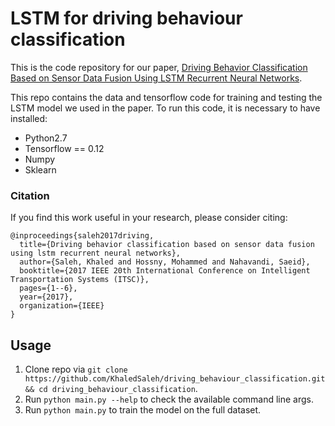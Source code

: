 # LSTM for driving behaviour classification

This is the code repository for our paper, [Driving Behavior Classification Based on Sensor Data Fusion Using LSTM Recurrent Neural Networks](https://ieeexplore.ieee.org/document/8317835).  

This repo contains the data and tensorflow code for training and testing the LSTM model we used in the paper. To run this code, it is necessary to have installed:  
- Python2.7
- Tensorflow == 0.12
- Numpy
- Sklearn

### Citation
If you find this work useful in your research, please consider citing:

    @inproceedings{saleh2017driving,
      title={Driving behavior classification based on sensor data fusion using lstm recurrent neural networks},
      author={Saleh, Khaled and Hossny, Mohammed and Nahavandi, Saeid},
      booktitle={2017 IEEE 20th International Conference on Intelligent Transportation Systems (ITSC)},
      pages={1--6},
      year={2017},
      organization={IEEE}
    }
## Usage 
1. Clone repo via `git clone https://github.com/KhaledSaleh/driving_behaviour_classification.git && cd driving_behaviour_classification`.
2. Run `python main.py --help` to check the available command line args.
3. Run `python main.py` to train the model on the full dataset.
